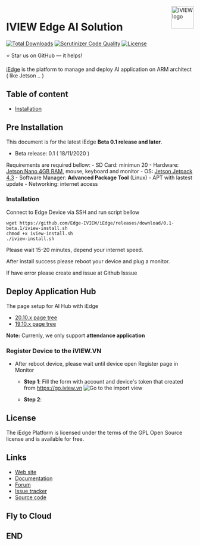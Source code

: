 

<a href="https://aimeos.org/">
    <img src="https://aimeos.org/fileadmin/template/icons/logo.png" alt="IVIEW logo" title="IVIEW Edge AI Solution" align="right" height="60" />
</a>

IVIEW Edge AI Solution
======================
[![Total Downloads](https://poser.pugx.org/aimeos/aimeos-typo3/d/total.svg)](https://packagist.org/packages/aimeos/aimeos-typo3)
[![Scrutinizer Code Quality](https://scrutinizer-ci.com/g/aimeos/aimeos-typo3/badges/quality-score.png?b=master)](https://scrutinizer-ci.com/g/aimeos/aimeos-typo3/?branch=master)
[![License](https://poser.pugx.org/aimeos/aimeos-typo3/license.svg)](https://packagist.org/packages/aimeos/aimeos-typo3)

:star: Star us on GitHub — it helps!

[iEdge](https://iview.vn) is the platform to manage and deploy AI application on ARM architect ( like Jetson .. )


## Table of content

- [Installation](#installation)

## Pre Installation

This document is for the latest iEdge **Beta 0.1 release and later**.

- Beta release: 0.1 ( 18/11/2020 )

Requirements are required bellow:
		- SD Card: minimun 20
		- Hardware: [Jetson Nano 4GB RAM](https://developer.nvidia.com/embedded/jetson-nano-developer-kit), mouse, keyboard and monitor
		- OS: [Jetson Jetpack 4.3](https://developer.nvidia.com/jetpack-43-archive)
		- Software Manager: **Advanced Package Tool** (Linux) - APT with lastest update
		- Networking: internet access 
	
### Installation

Connect to Edge Device via SSH and run script bellow
```
wget https://github.com/Edge-IVIEW/iEdge/releases/download/0.1-beta.1/iview-install.sh
chmod +x iview-install.sh
./iview-install.sh

```

Please wait 15-20 minutes, depend your internet speed.

After install success please reboot your device and plug a monitor.

If have error please create and issue at Github Isssue


## Deploy Application Hub 

The page setup for AI Hub with iEdge 
* [20.10.x page tree]()
* [19.10.x page tree]()

**Note:** Currenly, we only support **attendance application**

### Register Device to the iVIEW.VN

* After reboot device, please wait until device open Register page in Monitor
	- **Step 1**: Fill the form with account and device's token that created from https://go.iview.vn 
![Go to the import view](https://i.imgur.com/z2vcGJH.png)

	- **Step 2**: 

## License

The iEdge Platform is licensed under the terms of the GPL Open Source
license and is available for free.

## Links

* [Web site]()
* [Documentation]()
* [Forum]()
* [Issue tracker]()
* [Source code]()

## Fly to Cloud

## END

